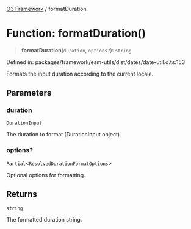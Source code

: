 [O3 Framework](../API.md) / formatDuration

# Function: formatDuration()

> **formatDuration**(`duration`, `options?`): `string`

Defined in: packages/framework/esm-utils/dist/dates/date-util.d.ts:153

Formats the input duration according to the current locale.

## Parameters

### duration

`DurationInput`

The duration to format (DurationInput object).

### options?

`Partial`\<`ResolvedDurationFormatOptions`\>

Optional options for formatting.

## Returns

`string`

The formatted duration string.

